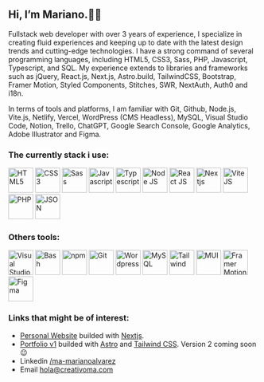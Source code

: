 <h2>Hi, I’m Mariano.👋🏻</h2>

Fullstack web developer with over 3 years of experience, I specialize in creating fluid experiences and keeping up to date with the latest design trends and cutting-edge technologies. I have a strong command of several programming languages, including HTML5, CSS3, Sass, PHP, Javascript, Typescript, and SQL. My experience extends to libraries and frameworks such as jQuery, React.js, Next.js, Astro.build, TailwindCSS, Bootstrap, Framer Motion, Styled Components, Stitches, SWR, NextAuth, Auth0 and i18n.

In terms of tools and platforms, I am familiar with Git, Github, Node.js, Vite.js, Netlify, Vercel, WordPress (CMS Headless), MySQL, Visual Studio Code, Notion, Trello, ChatGPT, Google Search Console, Google Analytics, Adobe Illustrator and Figma.

<h3>The currently stack i use:</h3>
<p>
  <img src="https://cdn.rawgit.com/creativoma/assets-creativoma/main/language-and-tools-logos/export-svg/html5.svg" alt="HTML5" title="HTML5" width="50" height="50"/>
  <img src="https://cdn.rawgit.com/creativoma/assets-creativoma/main/language-and-tools-logos/export-svg/css3.svg" alt="CSS3" title="CSS3" width="50" height="50"/>
  <img src="https://cdn.rawgit.com/creativoma/assets-creativoma/main/language-and-tools-logos/export-svg/sass.svg" alt="Sass" title="Sass" width="50" height="50"/>
  <img src="https://cdn.rawgit.com/creativoma/assets-creativoma/main/language-and-tools-logos/export-svg/javascript.svg" alt="Javascript" title="Javascript" width="50" height="50"/>
  <img src="https://cdn.rawgit.com/creativoma/assets-creativoma/main/language-and-tools-logos/export-svg/typescript.svg" alt="Typescript" title="Typescript" width="50" height="50"/>  
  <img src="https://cdn.rawgit.com/creativoma/assets-creativoma/main/language-and-tools-logos/export-svg/nodejs.svg" alt="Node JS" title="Node JS" width="50" height="50"/>
  <img src="https://cdn.rawgit.com/creativoma/assets-creativoma/main/language-and-tools-logos/export-svg/reactjs.svg" alt="React JS" title="React JS" width="50" height="50"/>
  <img src="https://cdn.rawgit.com/creativoma/assets-creativoma/main/language-and-tools-logos/export-svg/nextjs.svg" alt="Nextjs" title="Nextjs" width="50" height="50"/>
  <img src="https://cdn.rawgit.com/creativoma/assets-creativoma/main/language-and-tools-logos/export-svg/vitejs.svg" alt="Vite JS" title="Vite JS" width="50" height="50"/>
  <img src="https://cdn.rawgit.com/creativoma/assets-creativoma/main/language-and-tools-logos/export-svg/PHP.svg" alt="PHP" title="PHP" width="50" height="50"/>
  <img src="https://cdn.rawgit.com/creativoma/assets-creativoma/main/language-and-tools-logos/export-svg/JSON.svg" alt="JSON" title="JSON" width="50" height="50"/>
</p>

<h3>Others tools:</h3>
<p>
  <img src="https://cdn.rawgit.com/creativoma/assets-creativoma/main/language-and-tools-logos/export-svg/visual-studio-code.svg" alt="Visual Studio Code" title="Visual Studio Code" width="50" height="50"/>
  <img src="https://cdn.rawgit.com/creativoma/assets-creativoma/main/language-and-tools-logos/export-svg/bash.svg" alt="Bash" title="Bash" width="50" height="50"/>
  <img src="https://cdn.rawgit.com/creativoma/assets-creativoma/main/language-and-tools-logos/export-svg/npm.svg" alt="npm" title="npm" width="50" height="50"/>
  <img src="https://cdn.rawgit.com/creativoma/assets-creativoma/main/language-and-tools-logos/export-svg/git.svg" alt="Git" title="Git" width="50" height="50"/>
  <img src="https://cdn.rawgit.com/creativoma/assets-creativoma/main/language-and-tools-logos/export-svg/wordpress.svg" alt="Wordpress" title="Wordpress" width="50" height="50"/>
  <img src="https://cdn.rawgit.com/creativoma/assets-creativoma/main/language-and-tools-logos/export-svg/mySQL.svg" alt="MySQL" title="MySQL" width="50" height="50"/> 
  <img src="https://cdn.rawgit.com/creativoma/assets-creativoma/main/language-and-tools-logos/export-svg/tailwind.svg" alt="Tailwind" title="Tailwind" width="50" height="50"/>  
  <img src="https://cdn.rawgit.com/creativoma/assets-creativoma/main/language-and-tools-logos/export-svg/MUI.svg" alt="MUI" title="MUI" width="50" height="50"/>
  <img src="https://cdn.rawgit.com/creativoma/assets-creativoma/main/language-and-tools-logos/export-svg/framer-motion.svg" alt="Framer Motion" title="Framer Motion" width="50" height="50"/>
  <img src="https://cdn.rawgit.com/creativoma/assets-creativoma/main/language-and-tools-logos/export-svg/figma.svg" alt="Figma" title="Figma" width="50" height="50"/>
</p>

<h3>Links that might be of interest:</h3>

- [Personal Website](https://marianoalvarez.dev/) builded with [Nextjs](https://nextjs.org/).
- [Portfolio v1](https://dev.creativoma.com/) builded with [Astro](https://astro.build/) and [Tailwind CSS](https://tailwindcss.com/). Version 2 coming soon 😉
- Linkedin [/ma-marianoalvarez](https://www.linkedin.com/in/ma-marianoalvarez/)
- Email [hola@creativoma.com](mailto:hola@creativoma.com)
